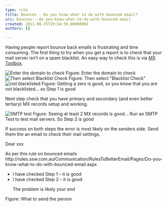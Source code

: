 ```yaml
---
type: rule
title: Bounces - Do you know what to do with bounced email?
uri: bounces---do-you-know-what-to-do-with-bounced-email
created: 2011-08-25T19:54:59.0000000Z
authors: []

---
```




<span class='intro'> Having people report bounce back emails is frustrating and time consuming. The first thing to try when you get a report is to check that your mail server isn’t on a spam blacklist. An easy way to check this is via <a href="http&#58;//mxtoolbox.com/" target="_blank">MX Toolbox</a>. </span>

<img class="ms-rteCustom-ImageArea" alt="Enter the domain to check" src="/Communication/RulesToBetterEmail/PublishingImages/MXToolbox-1.jpg" /> <span class="ms-rteCustom-FigureNormal">Figure&#58; Enter the domain to check</span> <img class="ms-rteCustom-ImageArea" alt="Then select Blacklist Check" src="/Communication/RulesToBetterEmail/PublishingImages/MXToolbox-2.jpg" /> <span class="ms-rteCustom-FigureNormal">Figure&#58; Then select &quot;Blacklist Check&quot;</span> <img class="ms-rteCustom-ImageArea" alt="not blacklisted" src="/Communication/RulesToBetterEmail/PublishingImages/MXToolbox-3.jpg" /> <span class="ms-rteCustom-FigureNormal">Figure&#58; Getting a zero is good, so you know that you are not blacklisted… so Step 1 is good</span> <p>Next step check that you have primary and secondary (and even better tertiary) MX records setup and working.</p>
<img class="ms-rteCustom-ImageArea" alt="SMTP test" src="/Communication/RulesToBetterEmail/PublishingImages/MXToolbox-4.jpg" /> <span class="ms-rteCustom-FigureNormal">Figure&#58; Seeing at least 2 MX records is good... Run an SMTP Test to test mail servers. So Step 2 is good</span> <p>If success on both steps the error is most likely on the senders side. Send them the an email to check their mail settings.</p>
<div class="greyBox"><p>Dear xxx</p>
<p>As per this rule on bounced emails http&#58;//rules.ssw.com.au/Communication/RulesToBetterEmail/Pages/Do-you-know-what-to-do-with-bounced-email.aspx</p>
<ul><li>I have checked Step 1 – it is good</li>
<li>I have checked Step 2 – it is good</li>
<p>The problem is likely your end</p></ul></div>
<span class="ms-rteCustom-FigureNormal">Figure&#58; What to send the person </span>


